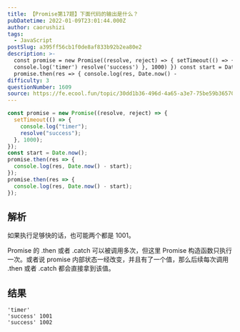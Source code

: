 ```yaml
---
title: 【Promise第17题】下面代码的输出是什么？
pubDatetime: 2022-01-09T23:01:44.000Z
author: caorushizi
tags:
  - JavaScript
postSlug: a395ff56cb1f0de8af833b92b2ea80e2
description: >-
  const promise = new Promise((resolve, reject) => { setTimeout(() => {
  console.log('timer') resolve('success') }, 1000) }) const start = Date.now();
  promise.then(res => { console.log(res, Date.now() -
difficulty: 3
questionNumber: 1609
source: https://fe.ecool.fun/topic/30dd1b36-496d-4a65-a3e7-75be59b36570
---
```


```js
const promise = new Promise((resolve, reject) => {
  setTimeout(() => {
    console.log("timer");
    resolve("success");
  }, 1000);
});
const start = Date.now();
promise.then(res => {
  console.log(res, Date.now() - start);
});
promise.then(res => {
  console.log(res, Date.now() - start);
});
```

## 解析

如果执行足够快的话，也可能两个都是 1001。

Promise 的 .then 或者 .catch 可以被调用多次，但这里 Promise 构造函数只执行一次。或者说 promise 内部状态一经改变，并且有了一个值，那么后续每次调用 .then 或者 .catch 都会直接拿到该值。

## 结果

```
'timer'
'success' 1001
'success' 1002
```
